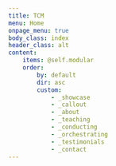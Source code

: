 ```yaml
---
title: TCM
menu: Home
onpage_menu: true
body_class: index
header_class: alt
content:
    items: @self.modular
    order:
        by: default
        dir: asc
        custom:
            - _showcase
            - _callout
            - _about
            - _teaching
            - _conducting
            - _orchestrating
            - _testimonials
            - _contact
---
```



